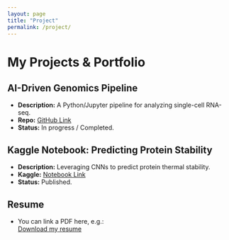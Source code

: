 ```yaml
---
layout: page
title: "Project"
permalink: /project/
---
```


# My Projects & Portfolio

## AI-Driven Genomics Pipeline  
- **Description:** A Python/Jupyter pipeline for analyzing single-cell RNA-seq.  
- **Repo:** [GitHub Link](https://github.com/jmsung/genomics-pipeline)  
- **Status:** In progress / Completed.

## Kaggle Notebook: Predicting Protein Stability  
- **Description:** Leveraging CNNs to predict protein thermal stability.  
- **Kaggle:** [Notebook Link](https://www.kaggle.com/jmsung/protein-stability)  
- **Status:** Published.

## Resume  
- You can link a PDF here, e.g.:  
  [Download my resume](https://raw.githubusercontent.com/jmsung/jmsung.github.io/main/assets/resume.pdf)
